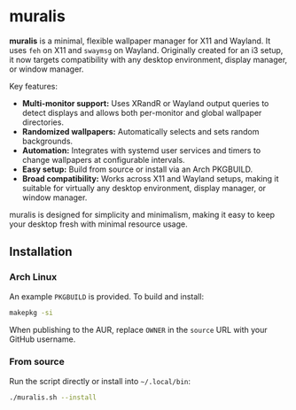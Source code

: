 # muralis
**muralis** is a minimal, flexible wallpaper manager for X11 and Wayland. It uses `feh` on X11 and `swaymsg` on Wayland. Originally created for an i3 setup, it now targets compatibility with any desktop environment, display manager, or window manager.

Key features:

- **Multi-monitor support:** Uses XRandR or Wayland output queries to detect displays and allows both per-monitor and global wallpaper directories.
- **Randomized wallpapers:** Automatically selects and sets random backgrounds.
- **Automation:** Integrates with systemd user services and timers to change wallpapers at configurable intervals.
- **Easy setup:** Build from source or install via an Arch PKGBUILD.
- **Broad compatibility:** Works across X11 and Wayland setups, making it suitable for virtually any desktop environment, display manager, or window manager.

muralis is designed for simplicity and minimalism, making it easy to keep your desktop fresh with minimal resource usage.

## Installation

### Arch Linux

An example `PKGBUILD` is provided. To build and install:

```sh
makepkg -si
```

When publishing to the AUR, replace `OWNER` in the `source` URL with your GitHub username.

### From source

Run the script directly or install into `~/.local/bin`:

```sh
./muralis.sh --install
```
